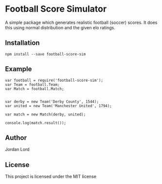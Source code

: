 # Football Score Simulator

A simple package which generates realistic
football (soccer) scores. It does this using
normal distribution and the given elo ratings.

## Installation

`npm install --save football-score-sim`

## Example
```
var football = require('football-score-sim');
var Team = football.Team;
var Match = football.Match;


var derby = new Team('Derby County', 1544);
var united = new Team('Manchester United', 1794);

var match = new Match(derby, united);

console.log(match.result());
```

## Author

Jordan Lord

## License

This project is licensed under the MIT license
